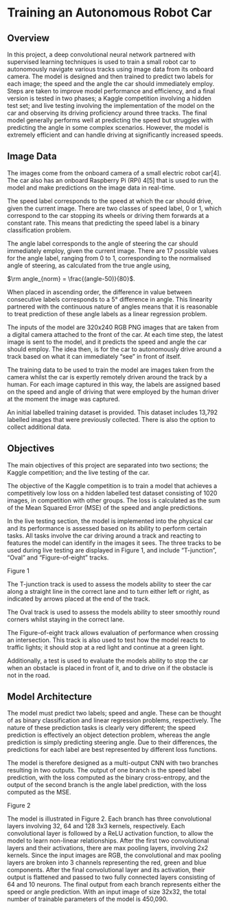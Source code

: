 # Training an Autonomous Robot Car

## Overview

In this project, a deep convolutional neural network partnered with supervised learning techniques is used to train a small robot car to autonomously navigate various tracks using image data from its onboard camera. The model is designed and then trained to predict two labels for each image; the speed and the angle the car should immediately employ. Steps are taken to improve model performance and efficiency, and a final version is tested in two phases; a Kaggle competition involving a hidden test set; and live testing involving the implementation of the model on the car and observing its driving proficiency around three tracks. The final model generally performs well at predicting the speed but struggles with predicting the angle in some complex scenarios. However, the model is extremely efficient and can handle driving at significantly increased speeds.

## Image Data

The images come from the onboard camera of a small electric robot car[4]. The car also has an onboard Raspberry Pi (RPi) 4[5] that is used to run the model and make predictions on the image data in real-time.

The speed label corresponds to the speed at which the car should drive, given the current image. There are two classes of speed label, 0 or 1, which correspond to the car stopping its wheels or driving them forwards at a constant rate. This means that predicting the speed label is a binary classification problem.

The angle label corresponds to the angle of steering the car should immediately employ, given the current image. There are 17 possible values for the angle label, ranging from 0 to 1, corresponding to the normalised angle of steering, as calculated from the true angle using,

$\rm angle_{norm} = \frac{(angle-50)}{80}$.

When placed in ascending order, the difference in value between consecutive labels corresponds to a 5° difference in angle. This linearity partnered with the continuous nature of angles means that it is reasonable to treat prediction of these angle labels as a linear regression problem.

The inputs of the model are 320x240 RGB PNG images that are taken from a digital camera attached to the front of the car. At each time step, the latest image is sent to the model, and it predicts the speed and angle the car should employ. The idea then, is for the car to autonomously drive around a track based on what it can immediately “see” in front of itself.

The training data to be used to train the model are images taken from the camera whilst the car is expertly remotely driven around the track by a human. For each image captured in this way, the labels are assigned based on the speed and angle of driving that were employed by the human driver at the moment the image was captured.

An initial labelled training dataset is provided. This dataset includes 13,792 labelled images that were previously collected. There is also the option to collect additional data.

## Objectives

The main objectives of this project are separated into two sections; the Kaggle competition; and the live testing of the car.

The objective of the Kaggle competition is to train a model that achieves a competitively low loss on a hidden labelled test dataset consisting of 1020 images, in competition with other groups. The loss is calculated as the sum of the Mean Squared Error (MSE) of the speed and angle predictions.

In the live testing section, the model is implemented into the physical car and its performance is assessed based on its ability to perform certain tasks. All tasks involve the car driving around a track and reacting to features the model can identify in the images it sees. The three tracks to be used during live testing are displayed in Figure 1, and include “T-junction”, “Oval” and “Figure-of-eight” tracks.

Figure 1

The T-junction track is used to assess the models ability to steer the car along a straight line in the correct lane and to turn either left or right, as indicated by arrows placed at the end of the track.

The Oval track is used to assess the models ability to steer smoothly round corners whilst staying in the correct lane.

The Figure-of-eight track allows evaluation of performance when crossing an intersection. This track is also used to test how the model reacts to traffic lights; it should stop at a red light and continue at a green light.

Additionally, a test is used to evaluate the models ability to stop the car when an obstacle is placed in front of it, and to drive on if the obstacle is not in the road.

## Model Architecture

The model must predict two labels; speed and angle. These can be thought of as binary classification and linear regression problems, respectively. The nature of these prediction tasks is clearly very different; the speed prediction is effectively an object detection problem, whereas the angle prediction is simply predicting steering angle. Due to their differences, the predictions for each label are best represented by different loss functions.

The model is therefore designed as a multi-output CNN with two branches resulting in two outputs. The output of one branch is the speed label prediction, with the loss computed as the binary cross-entropy, and the output of the second branch is the angle label prediction, with the loss computed as the MSE.

Figure 2

The model is illustrated in Figure 2. Each branch has three convolutional layers involving 32, 64 and 128 3x3 kernels, respectively. Each convolutional layer is followed by a ReLU activation function, to allow the model to learn non-linear relationships. After the first two convolutional layers and their activations, there are max pooling layers, involving 2x2 kernels. Since the input images are RGB, the convolutional and max pooling layers are broken into 3 channels representing the red, green and blue components. After the final convolutional layer and its activation, their output is flattened and passed to two fully connected layers consisting of 64 and 10 neurons. The final output from each branch represents either the speed or angle prediction. With an input image of size 32x32, the total number of trainable parameters of the model is 450,090.
